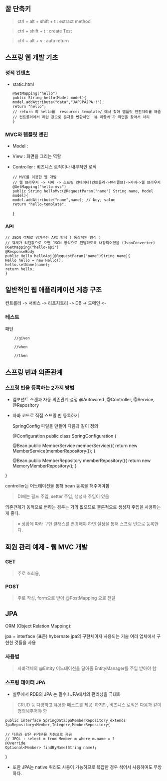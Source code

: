 

## 꿀 단축키 
   
 >  ctrl + alt + shift + t  : extract method
 
 >  ctrl + shift + t : create Test

 > ctrl + alt + v : auto return 
 
## 스프링 웹 개발 기초
### 정적 컨텐츠
- static.html
  
      @GetMapping("hello")
      public String hello(Model model){
      model.addAttribute("data","JAPJPAJPA!!");
      return "hello";
      // return 의 hello를  resource: template/ 에서 찾아 템플릿 엔진처리를 해줌
      // 컨트롤러에서 리턴 값으로 문자를 반환하면 '뷰 리졸버'가 화면을 찾아서 처리
      }
  
### MVC와 템플릿 엔진
- Model
  : 
- View
  : 화면을 그리는 역할 
- Controller 
  : 비즈니스 로직이나 내부적인 로직
  
      // MVC를 이용한 웹 개발
      // 웹 브라우저 -> 서버 -> 스프링 컨테이너(컨트롤러->뷰리졸브)->서버->웹 브라우저
      @GetMapping("hello-mvc")
      public String helloMvc(@RequestParam("name") String name, Model model){
      model.addAttribute("name",name); // key, value
      return "hello-template";
    }
### API 

    // JSON 객체로 넘겨주는 API 방식 ( 통상적인 방식 )
    // 객체가 리턴값으로 오면 JSON 방식으로 전달하도록 내장되어있음 (JsonConverter)
    @GetMapping("hello-api")
    @ResponseBody
    public Hello helloApi(@RequestParam("name")String name){
    Hello hello = new Hello();
    hello.setName(name);
    return hello;
    }
  

## 일반적인 웹 애플리케이션 게층 구조 

 컨트롤러 -> 서비스 -> 리포지토리 -> DB
         -> 도메인 <-
 

### 테스트

  패턴

        //given

        //when
        
        //then


## 스프링 빈과 의존관계

### 스프링 빈을 등록하는 2가지 방법 
- 컴포넌트 스캔과 자동 의존관계 설정
  @Autowired ,@Controller, @Service, @Repository
  
- 자바 코드로 직접 스프링 빈 등록하기 
  
  SpringConfig 파일을 만들어 다음과 같이 정의


    @Configuration
    public class SpringConfiguration {

    @Bean
    public MemberService memberService(){
        return new MemberService(memberRepository());
    }
    
    @Bean
    public MemberRepository memberRepository(){
        return new MemoryMemberRepository();
    }

}
  
 controller는 어노테이션을 통해 bean 등록을 해주어야함

  > DI에는 필드 주입, setter 주입, 생성자 주입이 있음

 의존관계가 동적으로 변하는 경우는 거의 없으므로 결론적으로 생성자 주입을 사용하는게 좋다.


 > ※ 상황에 따라 구현 클래스를 변경해야 하면 설정을 통해 스프링 빈으로 등록한다.


## 회원 관리 예제 - 웹 MVC 개발 

### GET
> 주로 조회용, 
### POST 
> 주로 작성, form으로 받아 @PostMapping 으로 전달



## JPA
 ORM (Object Relation Mapping):  

 jpa = interface (표준)
 hybernate jpa의 구현체이자 사용되는 기술
 여러 업체에서 구현한 것들을 사용

 ### 사용법
> 자바객체의 @Entity 어노테이션을 달아줌
> EntityManager를 주입 받아야 함 
> 


### 스프링 데이터 JPA
-  실무에서 RDB의 JPA 는 필수!! JPA에서의 편리성을 극대화 

 > CRUD 등 다양하고 유용한 메소드를 제공.
 > 하지만, 비즈니스 로직은 다음과 같이 정의해주어야 함

    public interface SpringDataJpaMemberRepository extends JpaRepository<Member,Integer>,MemberRepository{

    // 다음과 같은 쿼리문을 자동으로 제공 
    // JPQL : select m from Member m where m.name = ?
    @Override
    Optional<Member> findByName(String name);
}

- 또한 JPA는 native 쿼리도 사용이 가능하므로 복잡한 경우 섞어서 사용하여도 무방하다.



 